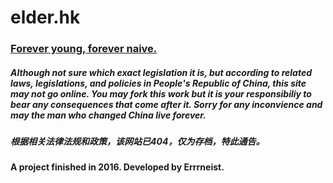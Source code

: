 # elder.hk
### [Forever young, forever naive.](https://errrneist.github.io/elder/)
##### Although not sure which exact legislation it is, but according to related laws, legislations, and policies in People's Republic of China, this site may not go online. You may fork this work but it is your responsibiliy to bear any consequences that come after it. Sorry for any inconvience and may the man who changed China live forever.
##### 根据相关法律法规和政策，该网站已404，仅为存档，特此通告。

#### A project finished in 2016. Developed by Errrneist.

